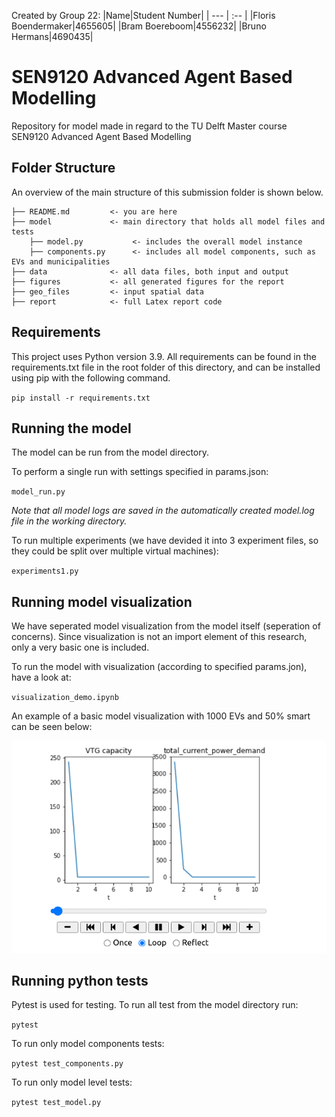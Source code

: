 Created by Group 22:
|Name|Student Number|
| --- | :-- |
|Floris Boendermaker|4655605|
|Bram Boereboom|4556232|
|Bruno Hermans|4690435|

# SEN9120 Advanced Agent Based Modelling
 Repository for model made in regard to the TU Delft Master course SEN9120 Advanced Agent Based Modelling
 
## Folder Structure 
An overview of the main structure of this submission folder is shown below. 
```
├── README.md         <- you are here    
├── model             <- main directory that holds all model files and tests
    ├── model.py           <- includes the overall model instance
    ├── components.py      <- includes all model components, such as EVs and municipalities
├── data              <- all data files, both input and output    
├── figures           <- all generated figures for the report   
├── geo_files         <- input spatial data  
├── report            <- full Latex report code
```
## Requirements
This project uses Python version 3.9. All requirements can be found in the requirements.txt file in the root folder of this directory, and can be installed using pip with the following command.

`pip install -r requirements.txt`

## Running the model
The model can be run from the model directory. 

To perform a single run with settings specified in params.json:

`model_run.py`

*Note that all model logs are saved in the automatically created model.log file in the working directory.*

To run multiple experiments (we have devided it into 3 experiment files, so they could be split over multiple virtual machines):

`experiments1.py`

## Running model visualization
We have seperated model visualization from the model itself (seperation of concerns). Since visualization is not an import element of this research, only a very basic one is included.

To run the model with visualization (according to specified params.jon), have a look at:

`visualization_demo.ipynb`

An example of a basic model visualization with 1000 EVs and 50% smart can be seen below:

![Alt Text](https://github.com/floristevito/SEN9120_Advanced_Agent_Based_Modelling/blob/main/figures/vis.gif)

## Running python tests
Pytest is used for testing. To run all test from the model directory run:

`pytest`

To run only model components tests:

`pytest test_components.py`

To run only model level tests:

`pytest test_model.py`